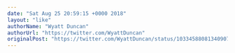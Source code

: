```yaml
---
date: "Sat Aug 25 20:59:15 +0000 2018"
layout: "like"
authorName: "Wyatt Duncan"
authorUrl: "https://twitter.com/WyattDuncan"
originalPost: "https://twitter.com/WyattDuncan/status/1033458808134090752"
---
```

